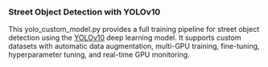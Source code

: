 ### Street Object Detection with YOLOv10

This yolo_custom_model.py provides a full training pipeline for street object detection using the [YOLOv10](https://github.com/THU-MIG/yolov10) deep learning model. It supports custom datasets with automatic data augmentation, multi-GPU training, fine-tuning, hyperparameter tuning, and real-time GPU monitoring.

